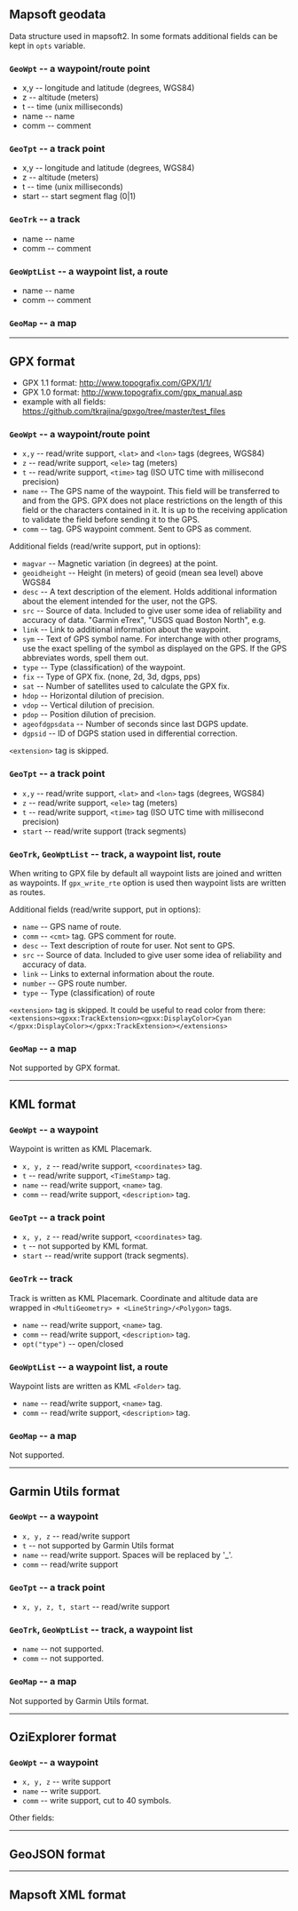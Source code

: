 ## Mapsoft geodata

Data structure used in mapsoft2. In some formats
additional fields can be kept in `opts` variable.

### `GeoWpt` -- a waypoint/route point
 * x,y -- longitude and latitude (degrees, WGS84)
 * z -- altitude (meters)
 * t -- time (unix milliseconds)
 * name  -- name
 * comm  -- comment

### `GeoTpt` -- a track point
 * x,y -- longitude and latitude (degrees, WGS84)
 * z -- altitude (meters)
 * t -- time (unix milliseconds)
 * start -- start segment flag (0|1)

### `GeoTrk` -- a track
 * name -- name
 * comm -- comment

### `GeoWptList` -- a waypoint list, a route
 * name -- name
 * comm -- comment

### `GeoMap` -- a map

----------
## GPX format

* GPX 1.1 format: http://www.topografix.com/GPX/1/1/
* GPX 1.0 format: http://www.topografix.com/gpx_manual.asp
* example with all fields: https://github.com/tkrajina/gpxgo/tree/master/test_files

### `GeoWpt` -- a waypoint/route point
 * `x,y`  -- read/write support, `<lat>` and `<lon>` tags (degrees, WGS84)
 * `z`    -- read/write support, `<ele>` tag (meters)
 * `t`    -- read/write support, `<time>` tag (ISO UTC time with millisecond precision)
 * `name` -- The GPS name of the waypoint. This field will be transferred to and from
   the GPS. GPX does not place restrictions on the length of this field or
   the characters contained in it. It is up to the receiving application to
   validate the field before sending it to the GPS.
 * `comm` -- <cmt> tag. GPS waypoint comment. Sent to GPS as comment.

Additional fields (read/write support, put in options):

 * `magvar` -- Magnetic variation (in degrees) at the point.
 * `geoidheight` -- Height (in meters) of geoid (mean sea level) above WGS84
 * `desc`  -- A text description of the element. Holds additional information
   about the element intended for the user, not the GPS.
 * `src` -- Source of data. Included to give user some idea of reliability
   and accuracy of data. "Garmin eTrex", "USGS quad Boston North", e.g.
 * `link` -- Link to additional information about the waypoint.
 * `sym` -- Text of GPS symbol name. For interchange with other programs,
   use the exact spelling of the symbol as displayed on the GPS. If the GPS
   abbreviates words, spell them out.
 * `type` -- Type (classification) of the waypoint.
 * `fix` -- Type of GPX fix. (none, 2d, 3d, dgps, pps)
 * `sat` -- Number of satellites used to calculate the GPX fix.
 * `hdop` -- Horizontal dilution of precision.
 * `vdop` -- Vertical dilution of precision.
 * `pdop` -- Position dilution of precision.
 * `ageofdgpsdata` -- Number of seconds since last DGPS update.
 * `dgpsid` -- ID of DGPS station used in differential correction.

`<extension>` tag is skipped.

### `GeoTpt` -- a track point
 * `x,y` -- read/write support, `<lat>` and `<lon>` tags (degrees, WGS84)
 * `z`   -- read/write support, `<ele>` tag (meters)
 * `t`   -- read/write support, `<time>` tag (ISO UTC time with millisecond precision)
 * `start` -- read/write support (track segments)

### `GeoTrk`, `GeoWptList` -- track, a waypoint list, route

When writing to GPX file by default all waypoint lists are joined and
written as waypoints. If `gpx_write_rte` option is used then waypoint
lists are written as routes.

Additional fields (read/write support, put in options):

 * `name` -- GPS name of route.
 * `comm` -- `<cmt>` tag. GPS comment for route.
 * `desc` -- Text description of route for user. Not sent to GPS.
 * `src` -- Source of data. Included to give user some idea of reliability
            and accuracy of data.
 * `link` -- Links to external information about the route.
 * `number` -- GPS route number.
 * `type` -- Type (classification) of route

`<extension>` tag is skipped. It could be useful to read color from there:
`<extensions><gpxx:TrackExtension><gpxx:DisplayColor>Cyan`
`</gpxx:DisplayColor></gpxx:TrackExtension></extensions>`

### `GeoMap` -- a map

Not supported by GPX format.

----------
## KML format

### `GeoWpt` -- a waypoint
Waypoint is written as KML Placemark.
 * `x, y, z` -- read/write support, `<coordinates>` tag.
 * `t`       -- read/write support, `<TimeStamp>` tag.
 * `name`    -- read/write support, `<name>` tag.
 * `comm`    -- read/write support, `<description>` tag.

### `GeoTpt` -- a track point
 * `x, y, z` -- read/write support, `<coordinates>` tag.
 * `t`       -- not supported by KML format.
 * `start`   -- read/write support (track segments).

### `GeoTrk` -- track
Track is written as KML Placemark. Coordinate and altitude
data are wrapped in `<MultiGeometry> + <LineString>/<Polygon>`
tags.
 * `name`    -- read/write support, `<name>` tag.
 * `comm`    -- read/write support, `<description>` tag.
 * `opt("type")` -- open/closed

### `GeoWptList` -- a waypoint list, a route
Waypoint lists are written as KML `<Folder>` tag.
 * `name`    -- read/write support, `<name>` tag.
 * `comm`    -- read/write support, `<description>` tag.

### `GeoMap` -- a map

Not supported.

----------
## Garmin Utils format

### `GeoWpt` -- a waypoint
 * `x, y, z` -- read/write support
 * `t`    -- not supported by Garmin Utils format
 * `name` -- read/write support. Spaces will be replaced by '_'.
 * `comm` -- read/write support

### `GeoTpt` -- a track point
 * `x, y, z, t, start` -- read/write support

### `GeoTrk`, `GeoWptList`  -- track, a waypoint list
 * `name`    -- not supported.
 * `comm`    -- not supported.

### `GeoMap` -- a map

Not supported by Garmin Utils format.

----------
## OziExplorer format
### `GeoWpt` -- a waypoint
 * `x, y, z` -- write support
 * `name` -- write support.
 * `comm` -- write support, cut to 40 symbols.

Other fields:

----------
## GeoJSON format

----------
## Mapsoft XML format




